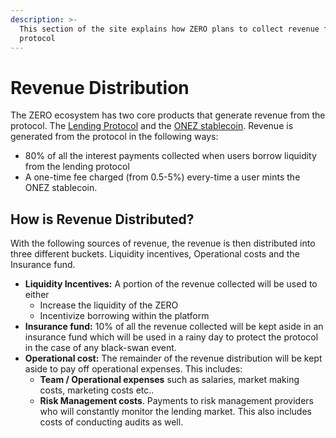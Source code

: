 ```yaml
---
description: >-
  This section of the site explains how ZERO plans to collect revenue from the
  protocol
---
```


# Revenue Distribution

The ZERO ecosystem has two core products that generate revenue from the protocol. The [Lending Protocol](../features/lending-protocol/) and the [ONEZ stablecoin](../features/onez.md). Revenue is generated from the protocol in the following ways:

* 80% of all the interest payments collected when users borrow liquidity from the lending protocol
* A one-time fee charged (from 0.5-5%) every-time a user mints the ONEZ stablecoin.

## How is Revenue Distributed?

With the following sources of revenue, the revenue is then distributed into three different buckets. Liquidity incentives, Operational costs and the Insurance fund.

* **Liquidity Incentives:** A portion of the revenue collected will be used to either&#x20;
  * Increase the liquidity of the ZERO&#x20;
  * Incentivize borrowing within the platform
* **Insurance fund:** 10% of all the revenue collected will be kept aside in an insurance fund which will be used in a rainy day to protect the protocol in the case of any black-swan event.
* **Operational cost:** The remainder of the revenue distribution will be kept aside to pay off operational expenses. This includes:
  * **Team / Operational expenses** such as salaries, market making costs, marketing costs etc..
  * **Risk Management costs**. Payments to risk management providers who will constantly monitor the lending market. This also includes costs of conducting audits as well.
